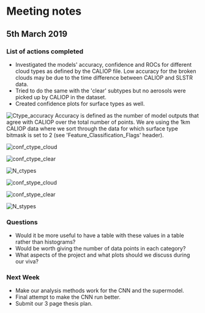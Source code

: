 # Meeting notes

## 5th March 2019

### List of actions completed

- Investigated the models' accuracy, confidence and ROCs for different cloud types as defined by the CALIOP file. Low accuracy for the broken clouds may be due to the time difference between CALIOP and SLSTR data.
- Tried to do the same with the 'clear' subtypes but no aerosols were picked up by CALIOP in the dataset.
- Created confidence plots for surface types as well.

![Ctype_accuracy](http://www.hep.ph.ic.ac.uk/~kt2015/ctype_accuracy.png)
Accuracy is defined as the number of model outputs that agree with CALIOP over the total number of points. We are using the 1km CALIOP data where we sort through the data for which surface type bitmask is set to 2 (see 'Feature_Classification_Flags' header).

![conf_ctype_cloud](http://www.hep.ph.ic.ac.uk/~kt2015/conf_ctype_cloud.png)

![conf_ctype_clear](http://www.hep.ph.ic.ac.uk/~kt2015/conf_ctype_clear.png)

![N_ctypes](http://www.hep.ph.ic.ac.uk/~kt2015/N_ctype.png)

![conf_stype_cloud](http://www.hep.ph.ic.ac.uk/~kt2015/conf_stype_cloud.png)

![conf_stype_clear](http://www.hep.ph.ic.ac.uk/~kt2015/conf_stype_clear.png)

![N_stypes](http://www.hep.ph.ic.ac.uk/~kt2015/N_stype.png)

### Questions

- Would it be more useful to have a table with these values in a table rather than histograms?
- Would be worth giving the number of data points in each category?
- What aspects of the project and what plots should we discuss during our viva?

### Next Week

- Make our analysis methods work for the CNN and the supermodel.
- Final attempt to make the CNN run better.
- Submit our 3 page thesis plan.

